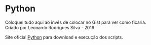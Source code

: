 # Python

Coloquei tudo aqui ao invés de colocar no Gist para ver como ficaria.
Criado por Leonardo Rodrigues Silva - 2016

Site oficial [Python](https://www.python.org/) para download e execução dos scripts.

